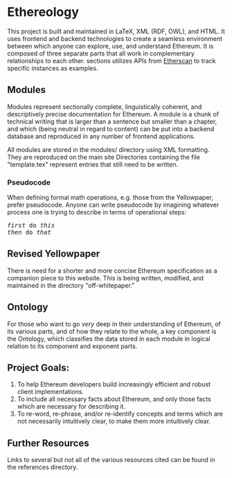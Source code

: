 # Ethereology

This project is built and maintained in LaTeX, XML (RDF, OWL), and HTML. It uses frontend and backend technologies to create a seamless environment between which anyone can explore, use, and understand Ethereum. It is composed of three separate parts that all work in complementary relationships to each other. sections utilizes APIs from [Etherscan](https://www.etherscan.io/apis) to track specific instances as examples.

## Modules

Modules represent sectionally complete, linguistically coherent, and descriptively precise documentation for Ethereum. A module is a chunk of technical writing that is larger than a sentence but smaller than a chapter, and which (being neutral in regard to content) can be put into a backend database and reproduced in any number of frontend applications.

All modules are stored in the modules/ directory using XML formatting. They are reproduced on the main site Directories containing the file "template.tex" represent entries that still need to be written.

### Pseudocode

When defining formal math operations, e.g. those from the Yellowpaper, prefer pseudocode. Anyone can write pseudocode by imagining whatever process one is trying to describe in terms of operational steps: 

<pre>
<i>first</i> do <i>this</i>
<i>then</i> do <i>that</i>
</pre>

## Revised Yellowpaper

There is need for a shorter and more concise Ethereum specification as a companion piece to this website. This is being written, modified, and maintained in the directory "off-whitepaper." 

## Ontology

For those who want to go *very* deep in their understanding of Ethereum, of its various parts, and of how they relate to the whole, a key component is the Ontology, which classifies the data stored in each module in logical relation to its component and exponent parts.

## Project Goals:

1. To help Ethereum developers build increasingly efficient and robust client implementations.
2. To include all necessary facts about Ethereum, and only those facts which are necessary for describing it.
3. To re-word, re-phrase, and/or re-identify concepts and terms which are not necessarily intuitively clear, to make them more intuitively clear.

## Further Resources

Links to several but not all of the various resources cited can be found in the references directory.

